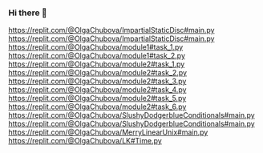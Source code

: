 ### Hi there 👋

<!--
**ChubovaOlga205/ChubovaOlga205** is a ✨ _special_ ✨ repository because its `README.md` (this file) appears on your GitHub profile.

Here are some ideas to get you started:

- 🔭 I’m currently working on ...
- 🌱 I’m currently learning ...
- 👯 I’m looking to collaborate on ...
- 🤔 I’m looking for help with ...
- 💬 Ask me about ...
- 📫 How to reach me: ...
- 😄 Pronouns: ...
- ⚡ Fun fact: ...
-->
https://replit.com/@OlgaChubova/ImpartialStaticDisc#main.py
https://replit.com/@OlgaChubova/ImpartialStaticDisc#main.py
https://replit.com/@OlgaChubova/module1#task_1.py
https://replit.com/@OlgaChubova/module1#task_2.py
https://replit.com/@OlgaChubova/module2#task_1.py
https://replit.com/@OlgaChubova/module2#task_2.py
https://replit.com/@OlgaChubova/module2#task_3.py
https://replit.com/@OlgaChubova/module2#task_4.py
https://replit.com/@OlgaChubova/module2#task_5.py
https://replit.com/@OlgaChubova/module2#task_6.py
https://replit.com/@OlgaChubova/SlushyDodgerblueConditionals#main.py
https://replit.com/@OlgaChubova/SlushyDodgerblueConditionals#main.py
https://replit.com/@OlgaChubova/MerryLinearUnix#main.py
https://replit.com/@OlgaChubova/LK#Time.py
